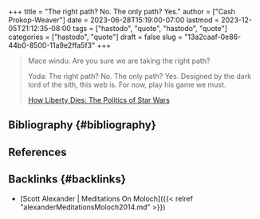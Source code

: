 +++
title = "The right path? No. The only path? Yes."
author = ["Cash Prokop-Weaver"]
date = 2023-06-28T15:19:00-07:00
lastmod = 2023-12-05T21:12:35-08:00
tags = ["hastodo", "quote", "hastodo", "quote"]
categories = ["hastodo", "quote"]
draft = false
slug = "13a2caaf-0e86-44b0-8500-11a9e2ffa5f3"
+++

> Mace windu: Are you sure we are taking the right path?
>
> Yoda: The right path? No. The only path? Yes. Designed by the dark lord of the sith, this web is. For now, play his game we must.
>
> [How Liberty Dies: The Politics of Star Wars](https://youtube.com/watch?v=-TSqjRgh2ZY&t=3005s)


## Bibliography {#bibliography}

## References

<style>.csl-entry{text-indent: -1.5em; margin-left: 1.5em;}</style><div class="csl-bib-body">
</div>


## Backlinks {#backlinks}

-   [Scott Alexander | Meditations On Moloch]({{< relref "alexanderMeditationsMoloch2014.md" >}})
